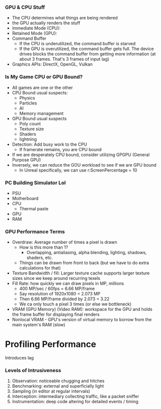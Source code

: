 ### GPU & CPU Stuff
- The CPU determines what things are being rendered
- the GPU actually renders the stuff
- Immediate Mode (CPU):
- Retained Mode (GPU):
- Command Buffer
	- If the CPU is underutilized, the command buffer is starved
	- If the GPU is overutilized, the command buffer gets full. The device drives blocks the command buffer from getting more information (at about 3 frames. That's 3 frames of input lag)
- Graphics APIs: DirectX, OpenGL, Vulkan

### Is My Game CPU or GPU Bound?
- All games are one or the other
- CPU Bound usual suspects:
	- Physics
	- Particles
	- AI
	- Memory management
- GPU Bound usual suspects
	- Poly count
	- Texture size
	- Shaders
	- lightning
- Detection: Add busy work to the CPU
	- If framerate remains, you are CPU bound
- If we are desperately CPU bound, consider utilizing GPGPU (General Purpose GPU)
- Inversely, we can reduce the GOU workload to see if we are GPU bound
	- In Unreal specifically, we can use r:ScreenPercentage = 10

### PC Building Simulator Lol
- PSU
- Motherboard
- CPU
	- Thermal paste
- GPU
- RAM

### GPU Performance Terms
- Overdraw: Average number of times a pixel is drawn
	- How is this more than 1?
		- Overlapping, antialiasing, alpha blending, lighting, shadows, shaders, etc.
	- Things can be drawn from front to back (but we have to do extra calculations for that)
- Texture Bandwidth / fill: Larger texture cache supports larger texture sizes since we keep around recurring texels
- Fill Rate: how quickly we can draw pixels in MP, millions
	- 400 MP/sec / 60fps = 6.66 MP/frame
	- Say resolution of 1920x1080 = 2.073 MP
	- Then 6.66 MP/frame divided by 2.073 = 3.22
	- We ca only touch a pixel 3 times (or else we bottleneck)
- VRAM (GPU Memory) (Video RAM): workspace for the GPU and holds the frame buffer for displaying final renders
- Nonlocal VRAM - GPU's version of virtual memory to borrow from the main system's RAM (slow)

# Profiling Performance

Introduces lag

### Levels of Intrusiveness
1. Observation: noticeable chugging and hitches
2. Benchmarking: external and superficially light
3. Sampling (in editor at regular intervals)
4. Interception: intermediary collecting traffic, like a packet sniffer
5. Instrumentation: deep code altering for detailed events / timing
